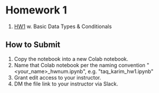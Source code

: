 <!---
{"next":"Homework/hwk2.md","title":"Homework 1"}
-->

# Homework 1

1. [HW1](https://colab.research.google.com/github/mottaquikarim/PYTH2/blob/master/src/PSETS/nb/hw1_psets.ipynb) w. Basic Data Types & Conditionals

## How to Submit

1. Copy the notebook into a new Colab notebook.
2. Name that Colab notebook per the naming convention "<your_name>_hwnum.ipynb", e.g. "taq_karim_hw1.ipynb"
3. Grant edit access to your instructor.
4. DM the file link to your instructor via Slack.